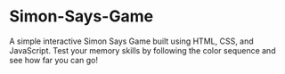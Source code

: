 # Simon-Says-Game
A simple interactive Simon Says Game built using HTML, CSS, and JavaScript. Test your memory skills by following the color sequence and see how far you can go!
